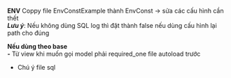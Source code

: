 **ENV**
Coppy file EnvConstExample thành EnvConst -> sửa các cấu hình cần thết <br>
***Lưu ý***: Nếu không dùng SQL log thì đặt thành false nếu dùng cấu hình lại path cho đúng
<br>

**Nếu dùng theo base**
<br>
**-** Từ view khi muốn gọi model phải required_one file autoload trước

- Chú ý file sql 